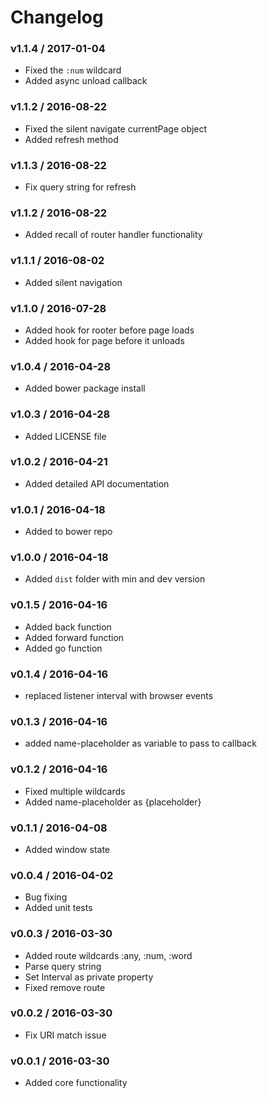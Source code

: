 # Changelog

### v1.1.4 / 2017-01-04
- Fixed the `:num` wildcard
- Added async unload callback

### v1.1.2 / 2016-08-22
- Fixed the silent navigate currentPage object
- Added refresh method
### v1.1.3 / 2016-08-22
- Fix query string for refresh

### v1.1.2 / 2016-08-22
- Added recall of router handler functionality

### v1.1.1 / 2016-08-02
- Added silent navigation

### v1.1.0 / 2016-07-28
- Added hook for rooter before page loads 
- Added hook for page before it unloads

### v1.0.4 / 2016-04-28
- Added bower package install

### v1.0.3 / 2016-04-28
- Added LICENSE file

### v1.0.2 / 2016-04-21
- Added detailed API documentation

### v1.0.1 / 2016-04-18
- Added to bower repo

### v1.0.0 / 2016-04-18
- Added `dist` folder with min and dev version

### v0.1.5 / 2016-04-16
- Added back function
- Added forward function
- Added go function

### v0.1.4 / 2016-04-16
- replaced listener interval with browser events

### v0.1.3 / 2016-04-16
- added name-placeholder as variable to pass to callback

### v0.1.2 / 2016-04-16
- Fixed multiple wildcards
- Added name-placeholder as {placeholder}

### v0.1.1 / 2016-04-08
- Added window state

### v0.0.4 / 2016-04-02
- Bug fixing
- Added unit tests

### v0.0.3 / 2016-03-30
- Added route wildcards :any, :num, :word
- Parse query string
- Set Interval as private property
- Fixed remove route

### v0.0.2 / 2016-03-30
- Fix URI match issue

### v0.0.1 / 2016-03-30
- Added core functionality
